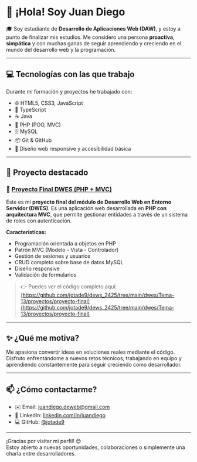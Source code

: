 # 👋 ¡Hola! Soy Juan Diego

🎓 Soy estudiante de **Desarrollo de Aplicaciones Web (DAW)**, y estoy a punto de finalizar mis estudios. Me considero una persona **proactiva**, **simpática** y con muchas ganas de seguir aprendiendo y creciendo en el mundo del desarrollo web y la programación.

---

## 💻 Tecnologías con las que trabajo

Durante mi formación y proyectos he trabajado con:

- 🌐 HTML5, CSS3, JavaScript
- 🧠 TypeScript
- ☕ Java
- 🐘 PHP (POO, MVC)
- 🗄️ MySQL
- 📦 Git & GitHub
- 📱 Diseño web responsive y accesibilidad básica

---

## 🚀 Proyecto destacado

### 📁 [Proyecto Final DWES (PHP + MVC)](https://github.com/jotade9/dews_2425/tree/main/dwes/Tema-13/proyectos/proyecto-final)

Este es mi **proyecto final del módulo de Desarrollo Web en Entorno Servidor (DWES)**. Es una aplicación web desarrollada en **PHP con arquitectura MVC**, que permite gestionar entidades a través de un sistema de roles con autenticación.

**Características:**
- Programación orientada a objetos en PHP
- Patrón MVC (Modelo - Vista - Controlador)
- Gestión de sesiones y usuarios
- CRUD completo sobre base de datos MySQL
- Diseño responsive
- Validación de formularios

> 👉 Puedes ver el código completo aquí:  
> [https://github.com/jotade9/dews_2425/tree/main/dwes/Tema-13/proyectos/proyecto-final](https://github.com/jotade9/dews_2425/tree/main/dwes/Tema-13/proyectos/proyecto-final)

---

## ✨ ¿Qué me motiva?

Me apasiona convertir ideas en soluciones reales mediante el código. Disfruto enfrentándome a nuevos retos técnicos, trabajando en equipo y aprendiendo constantemente para seguir creciendo como desarrollador.

---

## 📫 ¿Cómo contactarme?

- ✉️ Email: juandiego.deweb@gmail.com  
- 💼 LinkedIn: [linkedin.com/in/juandiego](https://www.linkedin.com/in/diego-p%C3%A9rez-58b720201/)  
- 💻 GitHub: [@jotade9](https://github.com/jotade9)

---

¡Gracias por visitar mi perfil! 😊  
Estoy abierto a nuevas oportunidades, colaboraciones o simplemente una charla entre desarrolladores.
